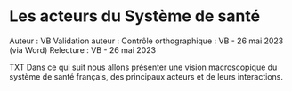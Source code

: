 # Les acteurs du Système de santé

Auteur : VB
Validation auteur : 
Contrôle orthographique : VB - 26 mai 2023 (via Word)
Relecture : VB - 26 mai 2023

TXT
Dans ce qui suit nous allons présenter une vision macroscopique du système de santé français, des principaux acteurs et de leurs interactions.